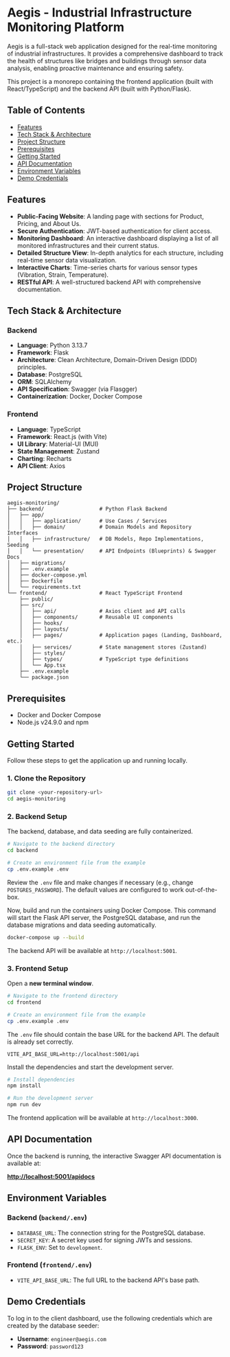 # Aegis - Industrial Infrastructure Monitoring Platform

Aegis is a full-stack web application designed for the real-time monitoring of industrial infrastructures. It provides a comprehensive dashboard to track the health of structures like bridges and buildings through sensor data analysis, enabling proactive maintenance and ensuring safety.

This project is a monorepo containing the frontend application (built with React/TypeScript) and the backend API (built with Python/Flask).

## Table of Contents

- [Features](#features)
- [Tech Stack & Architecture](#tech-stack--architecture)
- [Project Structure](#project-structure)
- [Prerequisites](#prerequisites)
- [Getting Started](#getting-started)
- [API Documentation](#api-documentation)
- [Environment Variables](#environment-variables)
- [Demo Credentials](#demo-credentials)

## Features

- **Public-Facing Website**: A landing page with sections for Product, Pricing, and About Us.
- **Secure Authentication**: JWT-based authentication for client access.
- **Monitoring Dashboard**: An interactive dashboard displaying a list of all monitored infrastructures and their current status.
- **Detailed Structure View**: In-depth analytics for each structure, including real-time sensor data visualization.
- **Interactive Charts**: Time-series charts for various sensor types (Vibration, Strain, Temperature).
- **RESTful API**: A well-structured backend API with comprehensive documentation.

## Tech Stack & Architecture

### Backend

- **Language**: Python 3.13.7
- **Framework**: Flask
- **Architecture**: Clean Architecture, Domain-Driven Design (DDD) principles.
- **Database**: PostgreSQL
- **ORM**: SQLAlchemy
- **API Specification**: Swagger (via Flasgger)
- **Containerization**: Docker, Docker Compose

### Frontend

- **Language**: TypeScript
- **Framework**: React.js (with Vite)
- **UI Library**: Material-UI (MUI)
- **State Management**: Zustand
- **Charting**: Recharts
- **API Client**: Axios

## Project Structure

```
aegis-monitoring/
├── backend/                  # Python Flask Backend
│   ├── app/
│   │   ├── application/      # Use Cases / Services
│   │   ├── domain/           # Domain Models and Repository Interfaces
│   │   ├── infrastructure/   # DB Models, Repo Implementations, Seeding
│   │   └── presentation/     # API Endpoints (Blueprints) & Swagger Docs
│   ├── migrations/
│   ├── .env.example
│   ├── docker-compose.yml
│   ├── Dockerfile
│   └── requirements.txt
└── frontend/                 # React TypeScript Frontend
    ├── public/
    ├── src/
    │   ├── api/              # Axios client and API calls
    │   ├── components/       # Reusable UI components
    │   ├── hooks/
    │   ├── layouts/
    │   ├── pages/            # Application pages (Landing, Dashboard, etc.)
    │   ├── services/         # State management stores (Zustand)
    │   ├── styles/
    │   ├── types/            # TypeScript type definitions
    │   └── App.tsx
    ├── .env.example
    └── package.json
```

## Prerequisites

- Docker and Docker Compose
- Node.js v24.9.0 and npm

## Getting Started

Follow these steps to get the application up and running locally.

### 1. Clone the Repository

```sh
git clone <your-repository-url>
cd aegis-monitoring
```

### 2. Backend Setup

The backend, database, and data seeding are fully containerized.

```sh
# Navigate to the backend directory
cd backend

# Create an environment file from the example
cp .env.example .env
```

Review the `.env` file and make changes if necessary (e.g., change `POSTGRES_PASSWORD`). The default values are configured to work out-of-the-box.

Now, build and run the containers using Docker Compose. This command will start the Flask API server, the PostgreSQL database, and run the database migrations and data seeding automatically.

```sh
docker-compose up --build
```

The backend API will be available at `http://localhost:5001`.

### 3. Frontend Setup

Open a **new terminal window**.

```sh
# Navigate to the frontend directory
cd frontend

# Create an environment file from the example
cp .env.example .env
```

The `.env` file should contain the base URL for the backend API. The default is already set correctly.

```
VITE_API_BASE_URL=http://localhost:5001/api
```

Install the dependencies and start the development server.

```sh
# Install dependencies
npm install

# Run the development server
npm run dev
```

The frontend application will be available at `http://localhost:3000`.

## API Documentation

Once the backend is running, the interactive Swagger API documentation is available at:

[**http://localhost:5001/apidocs**](http://localhost:5001/apidocs)

## Environment Variables

### Backend (`backend/.env`)

- `DATABASE_URL`: The connection string for the PostgreSQL database.
- `SECRET_KEY`: A secret key used for signing JWTs and sessions.
- `FLASK_ENV`: Set to `development`.

### Frontend (`frontend/.env`)

- `VITE_API_BASE_URL`: The full URL to the backend API's base path.

## Demo Credentials

To log in to the client dashboard, use the following credentials which are created by the database seeder:

- **Username**: `engineer@aegis.com`
- **Password**: `password123`